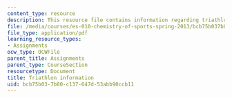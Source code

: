```yaml
---
content_type: resource
description: This resource file contains information regarding triathlon information.
file: /media/courses/es-010-chemistry-of-sports-spring-2013/bcb75b037b80c137647d53abb90ccb11_MITES_010S13_trathln_info.pdf
file_type: application/pdf
learning_resource_types:
- Assignments
ocw_type: OCWFile
parent_title: Assignments
parent_type: CourseSection
resourcetype: Document
title: Triathlon information
uid: bcb75b03-7b80-c137-647d-53abb90ccb11
---
```

